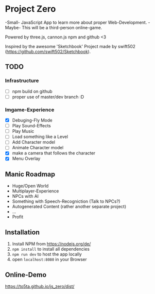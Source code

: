 # Project Zero

-Small- JavaScript App to learn more about proper Web-Development. -Maybe- This will be a third-person online-game.

Powered by three.js, cannon.js npm and github <3

Inspired by the awesome 'Sketchbook' Project made by swift502 (https://github.com/swift502/Sketchbook).


## TODO

### Infrastructure 
- [ ] npm build on github
- [ ] proper use of master/dev branch :D

### Imgame-Experience
- [x] Debuging-Fly Mode
- [ ] Play Sound-Effects
- [ ] Play Music
- [ ] Load something like a Level
- [ ] Add Character model
- [ ] Animate Character model
- [x] make a camera that follows the character
- [x] Menu Overlay

## Manic Roadmap
- Huge/Open World
- Multiplayer-Experience
- NPCs with AI
- Something with Speech-Recogniction (Talk to NPCs?)
- Autogenerated Content (rather another separate project)
- ...
- Profit

## Installation

1. Install NPM from https://nodejs.org/de/
2. `npm install` to install all dependencies
3. `npm run dev` to host the app locally
4. open `localhost:8080` in your Browser

## Online-Demo

https://to5ta.github.io/js_zero/dist/